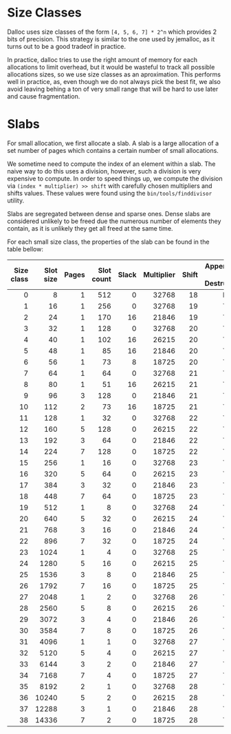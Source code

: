 # Size Classes

Dalloc uses size classes of the form `[4, 5, 6, 7] * 2^n` which provides 2 bits
of precision. This strategy is similar to the one used by jemalloc, as it turns
out to be a good tradeof in practice.

In practice, dalloc tries to use the right amount of memory for each allocations
to limit overhead, but it would be wasteful to track all possible allocations
sizes, so we use size classes as an aproximation. This performs well in
practice, as, even though we do not always pick the best fit, we also avoid
leaving behing a ton of very small range that will be hard to use later and
cause fragmentation.

# Slabs

For small allocation, we first allocate a slab. A slab is a large allocation of
a set number of pages which contains a certain number of small allocations.

We sometime need to compute the index of an element within a slab. The naive way
to do this uses a division, however, such a division is very expensive to
compute. In order to speed things up, we compute the division via
`(index * multiplier) >> shift` with carefully chosen multipliers and shifts
values. These values were found using the `bin/tools/finddivisor` utility.

Slabs are segregated between dense and sparse ones. Dense slabs are considered
unlikely to be freed due the numerous number of elements they contain, as it is
unlikely they get all freed at the same time.

For each small size class, the properties of the slab can be found in the table
bellow:

| Size class | Slot size | Pages | Slot count | Slack | Multiplier | Shift | Appendable / Destructible | Marks inline | Dense |
| ---------: | --------: | ----: | ---------: | ----: | ---------: | ----: | :-----------------------: | :----------: | :---: |
|          0 |         8 |     1 |        512 |     0 |      32768 |    18 |             N             |      N       |   Y   |
|          1 |        16 |     1 |        256 |     0 |      32768 |    19 |             Y             |      N       |   Y   |
|          2 |        24 |     1 |        170 |    16 |      21846 |    19 |             Y             |      N       |   Y   |
|          3 |        32 |     1 |        128 |     0 |      32768 |    20 |             Y             |      Y       |   Y   |
|          4 |        40 |     1 |        102 |    16 |      26215 |    20 |             Y             |      Y       |   Y   |
|          5 |        48 |     1 |         85 |    16 |      21846 |    20 |             Y             |      Y       |   Y   |
|          6 |        56 |     1 |         73 |     8 |      18725 |    20 |             Y             |      Y       |   Y   |
|          7 |        64 |     1 |         64 |     0 |      32768 |    21 |             Y             |      Y       |   Y   |
|          8 |        80 |     1 |         51 |    16 |      26215 |    21 |             Y             |      Y       |   Y   |
|          9 |        96 |     3 |        128 |     0 |      21846 |    21 |             Y             |      Y       |   Y   |
|         10 |       112 |     2 |         73 |    16 |      18725 |    21 |             Y             |      Y       |   Y   |
|         11 |       128 |     1 |         32 |     0 |      32768 |    22 |             Y             |      Y       |   Y   |
|         12 |       160 |     5 |        128 |     0 |      26215 |    22 |             Y             |      Y       |   Y   |
|         13 |       192 |     3 |         64 |     0 |      21846 |    22 |             Y             |      Y       |   Y   |
|         14 |       224 |     7 |        128 |     0 |      18725 |    22 |             Y             |      Y       |   Y   |
|         15 |       256 |     1 |         16 |     0 |      32768 |    23 |             Y             |      Y       |   N   |
|         16 |       320 |     5 |         64 |     0 |      26215 |    23 |             Y             |      Y       |   Y   |
|         17 |       384 |     3 |         32 |     0 |      21846 |    23 |             Y             |      Y       |   Y   |
|         18 |       448 |     7 |         64 |     0 |      18725 |    23 |             Y             |      Y       |   Y   |
|         19 |       512 |     1 |          8 |     0 |      32768 |    24 |             Y             |      Y       |   N   |
|         20 |       640 |     5 |         32 |     0 |      26215 |    24 |             Y             |      Y       |   Y   |
|         21 |       768 |     3 |         16 |     0 |      21846 |    24 |             Y             |      Y       |   N   |
|         22 |       896 |     7 |         32 |     0 |      18725 |    24 |             Y             |      Y       |   Y   |
|         23 |      1024 |     1 |          4 |     0 |      32768 |    25 |             Y             |      Y       |   N   |
|         24 |      1280 |     5 |         16 |     0 |      26215 |    25 |             Y             |      Y       |   N   |
|         25 |      1536 |     3 |          8 |     0 |      21846 |    25 |             Y             |      Y       |   N   |
|         26 |      1792 |     7 |         16 |     0 |      18725 |    25 |             Y             |      Y       |   N   |
|         27 |      2048 |     1 |          2 |     0 |      32768 |    26 |             Y             |      Y       |   N   |
|         28 |      2560 |     5 |          8 |     0 |      26215 |    26 |             Y             |      Y       |   N   |
|         29 |      3072 |     3 |          4 |     0 |      21846 |    26 |             Y             |      Y       |   N   |
|         30 |      3584 |     7 |          8 |     0 |      18725 |    26 |             Y             |      Y       |   N   |
|         31 |      4096 |     1 |          1 |     0 |      32768 |    27 |             Y             |      Y       |   N   |
|         32 |      5120 |     5 |          4 |     0 |      26215 |    27 |             Y             |      Y       |   N   |
|         33 |      6144 |     3 |          2 |     0 |      21846 |    27 |             Y             |      Y       |   N   |
|         34 |      7168 |     7 |          4 |     0 |      18725 |    27 |             Y             |      Y       |   N   |
|         35 |      8192 |     2 |          1 |     0 |      32768 |    28 |             Y             |      Y       |   N   |
|         36 |     10240 |     5 |          2 |     0 |      26215 |    28 |             Y             |      Y       |   N   |
|         37 |     12288 |     3 |          1 |     0 |      21846 |    28 |             Y             |      Y       |   N   |
|         38 |     14336 |     7 |          2 |     0 |      18725 |    28 |             Y             |      Y       |   N   |
